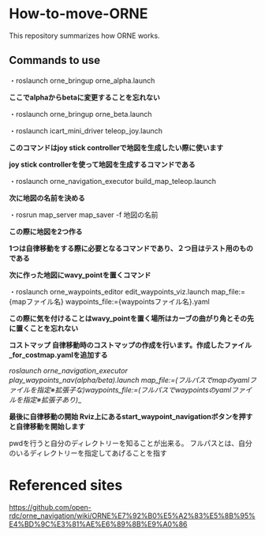# How-to-move-ORNE
This repository summarizes how ORNE works.
## Commands to use

 ・roslaunch orne_bringup orne_alpha.launch
 
 __ここでalphaからbetaに変更することを忘れない__
 
 ・roslaunch orne_bringup orne_beta.launch
 
 ・roslaunch icart_mini_driver teleop_joy.launch
 
 **このコマンドはjoy stick controllerで地図を生成したい際に使います**

 __joy stick controllerを使って地図を生成するコマンドである__
 
 ・roslaunch orne_navigation_executor build_map_teleop.launch
 
 __次に地図の名前を決める__
 
 ・rosrun map_server map_saver -f 地図の名前
 
 __この際に地図を2つ作る__
 
 __1つは自律移動をする際に必要となるコマンドであり、２つ目はテスト用のものである__
 
 __次に作った地図にwavy_pointを置くコマンド__
 
 ・roslaunch orne_waypoints_editor edit_waypoints_viz.launch map_file:={mapファイル名} waypoints_file:={waypointsファイル名}.yaml
 
 __この際に気を付けることはwavy_pointを置く場所はカーブの曲がり角とその先に置くことを忘れない__
 
 
 __コストマップ 自律移動時のコストマップの作成を行います。作成したファイル_for_costmap.yamlを追加する__
 
 __roslaunch orne_navigation_executor play_waypoints_nav_(alpha/beta).launch map_file:=(フルパスでmapのyamlファイルを指定※拡張子な)waypoints_file:=(フルパスでwaypointsのyamlファイルを指定※拡張子あり)__
 
 __最後に自律移動の開始 Rviz上にあるstart_waypoint_navigationボタンを押すと自律移動を開始します__
 
 pwdを行うと自分のディレクトリーを知ることが出来る。
 フルパスとは、自分のいるディレクトリーを指定してあげることを指す
 
 # Referenced sites #
 https://github.com/open-rdc/orne_navigation/wiki/ORNE%E7%92%B0%E5%A2%83%E5%8B%95%E4%BD%9C%E3%81%AE%E6%89%8B%E9%A0%86
